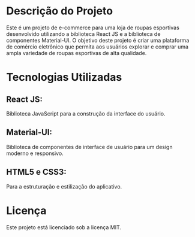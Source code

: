 <h1>Descrição do Projeto</h1>
<p>Este é um projeto de e-commerce para uma loja de roupas esportivas desenvolvido utilizando a biblioteca React JS e a biblioteca de componentes Material-UI. O objetivo deste projeto é criar uma plataforma de comércio eletrônico que permita aos usuários explorar e comprar uma ampla variedade de roupas esportivas de alta qualidade.</p>
<h1>Tecnologias Utilizadas</h1>
<h2>React JS:</h2> 
<p>Biblioteca JavaScript para a construção da interface do usuário.</p>
<h2>Material-UI:</h2>
<p>Biblioteca de componentes de interface de usuário para um design moderno e responsivo.</p>
<h2>HTML5 e CSS3:</h2> 
<p>Para a estruturação e estilização do aplicativo.</p>
<h1>Licença</h1>
<p>Este projeto está licenciado sob a licença MIT.</p>
